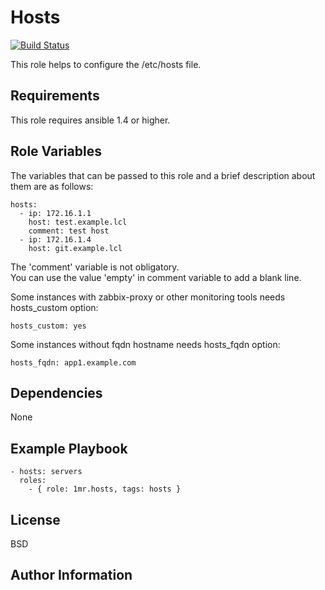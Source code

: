 Hosts
=====
[![Build Status](https://travis-ci.com/1mr/ansible-role-hosts.svg?branch=master)](https://travis-ci.com/1mr/ansible-role-hosts)

This role helps to configure the /etc/hosts file.

Requirements
------------

This role requires ansible 1.4 or higher.

Role Variables
--------------

The variables that can be passed to this role and a brief description about them are as follows:

    hosts:
      - ip: 172.16.1.1
        host: test.example.lcl
        comment: test host
      - ip: 172.16.1.4
        host: git.example.lcl
      
The 'comment' variable is not obligatory.  
You can use the value 'empty' in comment variable to add a blank line.

Some instances with zabbix-proxy or other monitoring tools needs hosts_custom option:

    hosts_custom: yes

Some instances without fqdn hostname needs hosts_fqdn option:

    hosts_fqdn: app1.example.com

Dependencies
------------

None

Example Playbook
----------------

    - hosts: servers
      roles:
        - { role: 1mr.hosts, tags: hosts }

License
-------

BSD

Author Information
------------------
